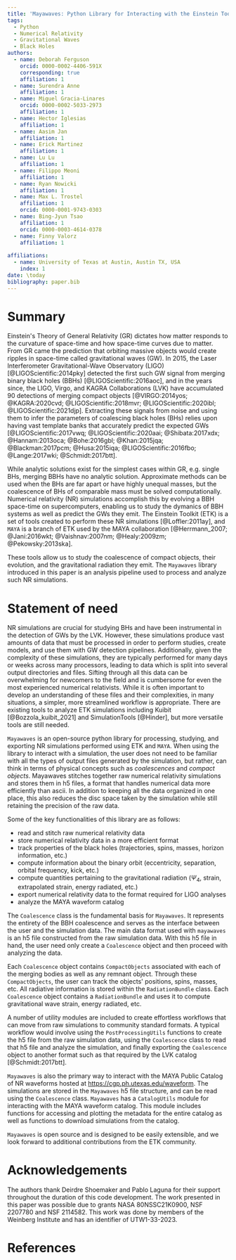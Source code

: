 ```yaml
---
title: 'Mayawaves: Python Library for Interacting with the Einstein Toolkit and the MAYA Catalog'
tags:
  - Python
  - Numerical Relativity
  - Gravitational Waves
  - Black Holes
authors:
  - name: Deborah Ferguson
    orcid: 0000-0002-4406-591X
    corresponding: true
    affiliation: 1
  - name: Surendra Anne
    affiliation: 1
  - name: Miguel Gracia-Linares
    orcid: 0000-0002-5033-2973
    affiliation: 1
  - name: Hector Iglesias
    affiliation: 1
  - name: Aasim Jan
    affiliation: 1
  - name: Erick Martinez
    affiliation: 1
  - name: Lu Lu
    affiliation: 1
  - name: Filippo Meoni
    affiliation: 1
  - name: Ryan Nowicki
    affiliation: 1
  - name: Max L. Trostel
    affiliation: 1
    orcid: 0000-0001-9743-0303
  - name: Bing-Jyun Tsao
    affiliation: 1
    orcid: 0000-0003-4614-0378
  - name: Finny Valorz
    affiliation: 1
    
affiliations:
  - name: University of Texas at Austin, Austin TX, USA
    index: 1
date: \today
bibliography: paper.bib
---
```



# Summary

Einstein's Theory of General Relativity (GR) dictates how matter responds to the curvature of space-time and how space-time curves due to matter.
From GR came the prediction that orbiting massive objects would create ripples in space-time called gravitational waves (GW).
In 2015, the Laser Interferometer Gravitational-Wave Observatory (LIGO) [@LIGOScientific:2014pky] detected the first such GW signal from merging binary black holes (BBHs) [@LIGOScientific:2016aoc], and in the years since, the LIGO, Virgo, and KAGRA Collaborations (LVK) have accumulated 90 detections of merging compact objects [@VIRGO:2014yos; @KAGRA:2020cvd; @LIGOScientific:2018mvr; @LIGOScientific:2020ibl; @LIGOScientific:2021djp].
Extracting these signals from noise and using them to infer the parameters of coalescing black holes (BHs) relies upon having vast template banks that accurately predict the expected GWs [@LIGOScientific:2017vwq; @LIGOScientific:2020aai; @Shibata:2017xdx; @Hannam:2013oca; @Bohe:2016gbl; @Khan:2015jqa; @Blackman:2017pcm; @Husa:2015iqa; @LIGOScientific:2016fbo; @Lange:2017wki; @Schmidt:2017btt].

While analytic solutions exist for the simplest cases within GR, e.g. single BHs, merging BBHs have no analytic solution.
Approximate methods can be used when the BHs are far apart or have highly unequal masses, but the coalescence of BHs of comparable mass must be solved computationally.
Numerical relativity (NR) simulations accomplish this by evolving a BBH space-time on supercomputers, enabling us to study the dymanics of BBH systems as well as predict the GWs they emit.
The Einstein Toolkit (ETK) is a set of tools created to perform these NR simulations [@Loffler:2011ay], and `MAYA` is a branch of ETK used by the MAYA collaboration [@Herrmann_2007; @Jani:2016wkt; @Vaishnav:2007nm; @Healy:2009zm; @Pekowsky:2013ska].

These tools allow us to study the coalescence of compact objects, their evolution, and the gravitational radiation they emit.
The `Mayawaves` library introduced in this paper is an analysis pipeline used to process and analyze such NR simulations. 

# Statement of need

NR simulations are crucial for studying BHs and have been instrumental in the detection of GWs by the LVK.
However, these simulations produce vast amounts of data that must be processed in order to perform studies, create models, and use them with GW detection pipelines.
Additionally, given the complexity of these simulations, they are typically performed for many days or weeks across many processors, leading to data which is split into several output directories and files.
Sifting through all this data can be overwhelming for newcomers to the field and is cumbersome for even the most experienced numerical relativists.
While it is often important to develop an understanding of these files and their complexities, in many situations, a simpler, more streamlined workflow is appropriate.
There are existing tools to analyze ETK simulations including Kuibit [@Bozzola_kuibit_2021] and SimulationTools [@Hinder], but more versatile tools are still needed.

`Mayawaves` is an open-source python library for processing, studying, and exporting NR simulations performed using ETK and `MAYA`.
When using the library to interact with a simulation, the user does not need to be familiar with all the types of output files generated by the simulation, but rather, can think in terms of physical concepts such as *coalescences* and *compact objects*.
Mayawaves stitches together raw numerical relativity simulations and stores them in h5 files, a format that handles numerical data more efficiently than ascii. 
In addition to keeping all the data organized in one place, this also reduces the disc space taken by the simulation while still retaining the precision of the raw data.

Some of the key functionalities of this library are as follows:

* read and stitch raw numerical relativity data
* store numerical relativity data in a more efficient format
* track properties of the black holes (trajectories, spins, masses, horizon information, etc.)
* compute information about the binary orbit (eccentricity, separation, orbital frequency, kick, etc.)
* compute quantities pertaining to the gravitational radiation ($\Psi_4$, strain, extrapolated strain, energy radiated, etc.)
* export numerical relativity data to the format required for LIGO analyses
* analyze the MAYA waveform catalog


The `Coalescence` class is the fundamental basis for `Mayawaves`.
It represents the entirety of the BBH coalescence and serves as the interface between the user and the simulation data.
The main data format used with `mayawaves` is an h5 file constructed from the raw simulation data.
With this h5 file in hand, the user need only create a `Coalescence` object and then proceed with analyzing the data.

Each `Coalescence` object contains `CompactObjects` associated with each of the merging bodies as well as any remnant object.
Through these `CompactObjects`, the user can track the objects' positions, spins, masses, etc.
All radiative information is stored within the `RadiationBundle` class.
Each `Coalescence` object contains a `RadiationBundle` and uses it to compute gravitational wave strain, energy radiated, etc.

A number of utility modules are included to create effortless workflows that can move from raw simulations to community standard formats.
A typical workflow would involve using the `PostProcessingUtils` functions to create the h5 file from the raw simulation data, using the `Coalescence` class to read that h5 file and analyze the simulation, and finally exporting the `Coalescence` object to another format such as that required by the LVK catalog [@Schmidt:2017btt].

`Mayawaves` is also the primary way to interact with the MAYA Public Catalog of NR waveforms hosted at https://cgp.ph.utexas.edu/waveform.
The simulations are stored in the `Mayawaves` h5 file structure, and can be read using the `Coalescence` class.
`Mayawaves` has a `CatalogUtils` module for interacting with the MAYA waveform catalog.
This module includes functions for accessing and plotting the metadata for the entire catalog as well as functions to download simulations from the catalog.

`Mayawaves` is open source and is designed to be easily extensible, and we look forward to additional contributions from the ETK community.

# Acknowledgements

The authors thank Deirdre Shoemaker and Pablo Laguna for their support throughout the duration of this code development.
The work presented in this paper was possible due to grants NASA 80NSSC21K0900, NSF 2207780 and NSF 2114582.
This work was done by members of the Weinberg Institute and has an identifier of UTW1-33-2023.

# References